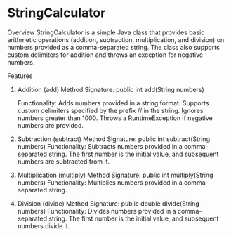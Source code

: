 # StringCalculator

Overview
StringCalculator is a simple Java class that provides basic arithmetic operations 
(addition, subtraction, multiplication, and division) on numbers provided as a comma-separated string. 
The class also supports custom delimiters for addition and throws an exception for negative numbers.

Features
1. Addition (add) Method Signature: public int add(String numbers)
   
   Functionality:
   Adds numbers provided in a string format.
   Supports custom delimiters specified by the prefix // in the string.
   Ignores numbers greater than 1000.
   Throws a RuntimeException if negative numbers are provided.

2. Subtraction (subtract)
   Method Signature: public int subtract(String numbers)
   Functionality:
   Subtracts numbers provided in a comma-separated string.
   The first number is the initial value, and subsequent numbers are subtracted from it.

3. Multiplication (multiply)
   Method Signature: public int multiply(String numbers)
   Functionality:
   Multiplies numbers provided in a comma-separated string.

4. Division (divide)
   Method Signature: public double divide(String numbers)
   Functionality:
   Divides numbers provided in a comma-separated string.
   The first number is the initial value, and subsequent numbers divide it.
